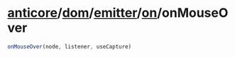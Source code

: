 # [anticore](../../../../../../#reference)/[dom](../../../#reference)/[emitter](../../#reference)/[on](../#reference)/<a name="reference">onMouseOver</a>

```js
onMouseOver(node, listener, useCapture)
```